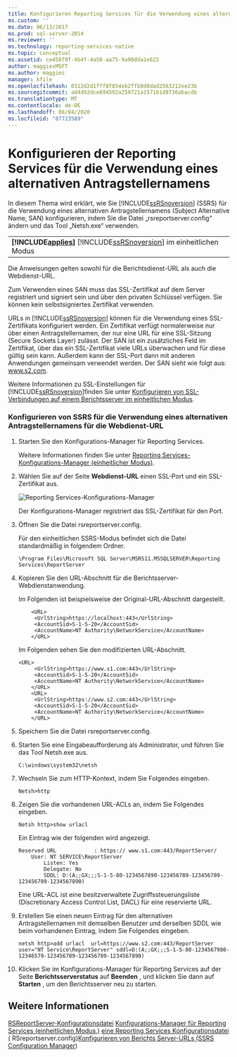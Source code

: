 ```yaml
---
title: Konfigurieren Reporting Services für die Verwendung eines alternativen Antragsteller namens | Microsoft-Dokumentation
ms.custom: ''
ms.date: 06/13/2017
ms.prod: sql-server-2014
ms.reviewer: ''
ms.technology: reporting-services-native
ms.topic: conceptual
ms.assetid: ce458f9f-4b4f-4a58-aa75-9a90dda1e622
author: maggiesMSFT
ms.author: maggies
manager: kfile
ms.openlocfilehash: 0312d2d1fff8f854eb2ffb8d0dad2563212ee23b
ms.sourcegitcommit: ad4d92dce894592a259721a1571b1d8736abacdb
ms.translationtype: MT
ms.contentlocale: de-DE
ms.lasthandoff: 08/04/2020
ms.locfileid: "87723589"
---
```

# <a name="configure-reporting-services-to-use-a-subject-alternative-name"></a>Konfigurieren der Reporting Services für die Verwendung eines alternativen Antragstellernamens
  In diesem Thema wird erklärt, wie Sie [!INCLUDE[ssRSnoversion](../includes/ssrsnoversion-md.md)] (SSRS) für die Verwendung eines alternativen Antragstellernamens (Subject Alternative Name, SAN) konfigurieren, indem Sie die Datei „rsreportserver.config“ ändern und das Tool „Netsh.exe“ verwenden.

||
|-|
|**[!INCLUDE[applies](../includes/applies-md.md)]** [!INCLUDE[ssRSnoversion](../includes/ssrsnoversion-md.md)] im einheitlichen Modus|

 Die Anweisungen gelten sowohl für die Berichtsdienst-URL als auch die Webdienst-URL.

 Zum Verwenden eines SAN muss das SSL-Zertifikat auf dem Server registriert und signiert sein und über den privaten Schlüssel verfügen. Sie können kein selbstsigniertes Zertifikat verwenden.

 URLs in [!INCLUDE[ssRSnoversion](../includes/ssrsnoversion-md.md)] können für die Verwendung eines SSL-Zertifikats konfiguriert werden. Ein Zertifikat verfügt normalerweise nur über einen Antragstellernamen, der nur eine URL für eine SSL-Sitzung (Secure Sockets Layer) zulässt. Der SAN ist ein zusätzliches Feld im Zertifikat, über das ein SSL-Zertifikat viele URLs überwachen und für diese gültig sein kann. Außerdem kann der SSL-Port dann mit anderen Anwendungen gemeinsam verwendet werden. Der SAN sieht wie folgt aus: www.s2.com.

 Weitere Informationen zu SSL-Einstellungen für [!INCLUDE[ssRSnoversion](../includes/ssrsnoversion-md.md)]finden Sie unter [Konfigurieren von SSL-Verbindungen auf einem Berichtsserver im einheitlichen Modus](security/configure-ssl-connections-on-a-native-mode-report-server.md).

### <a name="configure-ssrs-to-use-a-subject-alternative-name-for-web-service-url"></a>Konfigurieren von SSRS für die Verwendung eines alternativen Antragstellernamens für die Webdienst-URL

1.  Starten Sie den Konfigurations-Manager für Reporting Services.

     Weitere Informationen finden Sie unter [Reporting Services-Konfigurations-Manager &#40;einheitlicher Modus&#41;](../sql-server/install/reporting-services-configuration-manager-native-mode.md).

2.  Wählen Sie auf der Seite **Webdienst-URL** einen SSL-Port und ein SSL-Zertifikat aus.

     ![Reporting Services-Konfigurations-Manager](media/reportingservices-configurationmanager.png "Reporting Services-Konfigurations-Manager")

     Der Konfigurations-Manager registriert das SSL-Zertifikat für den Port.

3.  Öffnen Sie die Datei rsreportserver.config.

     Für den einheitlichen SSRS-Modus befindet sich die Datei standardmäßig in folgendem Ordner.

    ```
    \Program Files\Microsoft SQL Server\MSRS11.MSSQLSERVER\Reporting Services\ReportServer
    ```

4.  Kopieren Sie den URL-Abschnitt für die Berichtsserver-Webdienstanwendung.

     Im Folgenden ist beispielsweise der Original-URL-Abschnitt dargestellt.

    ```
        <URL>
         <UrlString>https://localhost:443</UrlString>
         <AccountSid>S-1-5-20</AccountSid>
         <AccountName>NT Authority\NetworkService</AccountName>
        </URL>

    ```

     Im Folgenden sehen Sie den modifizierten URL-Abschnitt.

    ```
    <URL>
         <UrlString>https://www.s1.com:443</UrlString>
         <AccountSid>S-1-5-20</AccountSid>
         <AccountName>NT Authority\NetworkService</AccountName>
        </URL>
        <URL>
         <UrlString>https://www.s2.com:443</UrlString>
         <AccountSid>S-1-5-20</AccountSid>
         <AccountName>NT Authority\NetworkService</AccountName>
        </URL>

    ```

5.  Speichern Sie die Datei rsreportserver.config.

6.  Starten Sie eine Eingabeaufforderung als Administrator, und führen Sie das Tool Netsh.exe aus.

    ```
    C:\windows\system32\netsh
    ```

7.  Wechseln Sie zum HTTP-Kontext, indem Sie Folgendes eingeben.

    ```
    Netsh>http
    ```

8.  Zeigen Sie die vorhandenen URL-ACLs an, indem Sie Folgendes eingeben.

    ```
    Netsh http>show urlacl
    ```

     Ein Eintrag wie der folgenden wird angezeigt.

    ```
    Reserved URL            : https:// www.s1.com:443/ReportServer/
        User: NT SERVICE\ReportServer
            Listen: Yes
            Delegate: No
            SDDL: D:(A;;GX;;;S-1-5-80-1234567890-123456789-123456789-123456789-1234567890)
    ```

     Eine URL-ACL ist eine besitzverwaltete Zugriffssteuerungsliste (Discretionary Access Control List, DACL) für eine reservierte URL.

9. Erstellen Sie einen neuen Eintrag für den alternativen Antragstellernamen mit demselben Benutzer und derselben SDDL wie beim vorhandenen Eintrag, indem Sie Folgendes eingeben.

    ```
    netsh http>add urlacl  url=https://www.s2.com:443/ReportServer  
    user="NT Service\ReportServer" sddl=D:(A;;GX;;;S-1-5-80-1234567980-12346579-123456789-123456789-1234567890)

    ```

10. Klicken Sie im Konfigurations-Manager für Reporting Services auf der Seite **Berichtsserverstatus** auf **Beenden** , und klicken Sie dann auf **Starten** , um den Berichtsserver neu zu starten.

## <a name="see-also"></a>Weitere Informationen
 [RSReportServer-Konfigurationsdatei](report-server/rsreportserver-config-configuration-file.md) [Konfigurations-Manager für Reporting Services &#40;einheitlichen Modus,&#41;](../sql-server/install/reporting-services-configuration-manager-native-mode.md) [eine Reporting Services Konfigurationsdatei &#40;](report-server/modify-a-reporting-services-configuration-file-rsreportserver-config.md) RSreportserver.config&#41;[Konfigurieren von Berichts Server-URLs &#40;SSRS Configuration Manager](install-windows/configure-report-server-urls-ssrs-configuration-manager.md)&#41;


